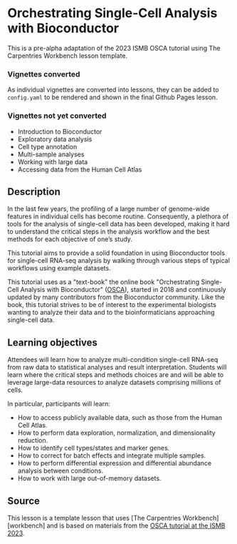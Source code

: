 # Orchestrating Single-Cell Analysis with Bioconductor

This is a pre-alpha adaptation of the 2023 ISMB OSCA tutorial using The Carpentries Workbench lesson template. 

### Vignettes converted

As individual vignettes are converted into lessons, they can be added to `config.yaml` to be rendered and shown in the final Github Pages lesson.  

### Vignettes not yet converted
- Introduction to Bioconductor
- Exploratory data analysis
- Cell type annotation
- Multi-sample analyses
- Working with large data
- Accessing data from the Human Cell Atlas

## Description

In the last few years, the profiling of a large number of genome-wide features
in individual cells has become routine. Consequently, a plethora of tools for
the analysis of single-cell data has been developed, making it hard to understand
the critical steps in the analysis workflow and the best methods for each objective
of one’s study.

This tutorial aims to provide a solid foundation in using Bioconductor tools
for single-cell RNA-seq analysis by walking through various steps of typical
workflows using example datasets.

This tutorial uses as a "text-book" the online book "Orchestrating Single-Cell
Analysis with Bioconductor"
([OSCA](https://bioconductor.org/books/release/OSCA/)), 
started in 2018 and continuously updated by many contributors from the Bioconductor
community. Like the book, this tutorial strives to be of interest to the
experimental biologists wanting to analyze their data and to the bioinformaticians
approaching single-cell data.

## Learning objectives

Attendees will learn how to analyze multi-condition single-cell RNA-seq from
raw data to statistical analyses and result interpretation. Students will learn
where the critical steps and methods choices are and will be able to leverage
large-data resources to analyze datasets comprising millions of cells.

In particular, participants will learn:

* How to access publicly available data, such as those from the Human Cell Atlas.
* How to perform data exploration, normalization, and dimensionality reduction.
* How to identify cell types/states and marker genes.
* How to correct for batch effects and integrate multiple samples.
* How to perform differential expression and differential abundance analysis between conditions.
* How to work with large out-of-memory datasets.

## Source

This lesson is a template lesson that uses [The Carpentries Workbench][workbench] and is based on materials from the [OSCA tutorial at the ISMB 2023](https://bioconductor.github.io/ISMB.OSCA/).

